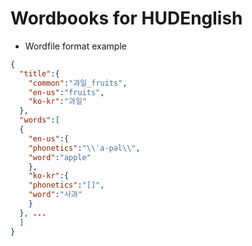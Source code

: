 # Wordbooks for HUDEnglish

* Wordfile format example 

```json
{
  "title":{
    "common":"과일_fruits",
    "en-us":"fruits",
    "ko-kr":"과일"
  },
  "words":[  
  {
    "en-us":{
    "phonetics":"\\ˈa-pəl\\",
    "word":"apple"
    },
    "ko-kr":{
    "phonetics":"[]",
    "word":"사과"
    }
  }, ...
  ]
}
```
